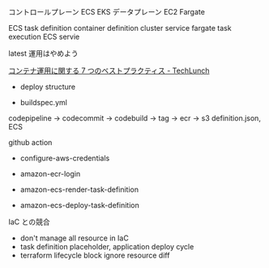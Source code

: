 コントロールプレーン ECS EKS
データプレーン EC2 Fargate

ECS task definition container definition cluster service
fargate task execution
ECS servie

latest 運用はやめよう

[コンテナ運用に関する 7 つのベストプラクティス - TechLunch](https://techlunch.hatenablog.com/entry/2018/08/16/095749)

- deploy structure

- buildspec.yml

codepipeline -> codecommit -> codebuild
-> tag -> ecr
-> s3 definition.json, ECS

github action

- configure-aws-credentials

- amazon-ecr-login

- amazon-ecs-render-task-definition

- amazon-ecs-deploy-task-definition

IaC との競合

- don't manage all resource in IaC
- task definition placeholder, application deploy cycle
- terraform lifecycle block ignore resource diff
